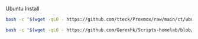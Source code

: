 Ubuntu Install

```bash
bash -c "$(wget -qLO - https://github.com/tteck/Proxmox/raw/main/ct/ubuntu.sh)"
```

```bash
bash -c "$(wget -qLO - https://github.com/Gereshk/Scripts-homelab/blob/main/bookstack/bookstack.sh"
```
